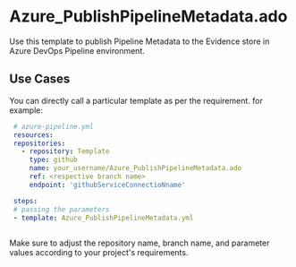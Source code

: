 # Azure_PublishPipelineMetadata.ado
Use this template to publish Pipeline Metadata to the Evidence store in Azure DevOps Pipeline environment.


## Use Cases

You can directly call a particular template as per the requirement. for example: 

 ```yaml
  # azure-pipeline.yml
  resources:
  repositories:
    - repository: Template
      type: github
      name: your_username/Azure_PublishPipelineMetadata.ado
      ref: <respective branch name>
      endpoint: 'githubServiceConnectioNname'

  steps:
  # passing the parameters
  - template: Azure_PublishPipelineMetadata.yml
    
  ```
Make sure to adjust the repository name, branch name, and parameter values according to your project's requirements.
